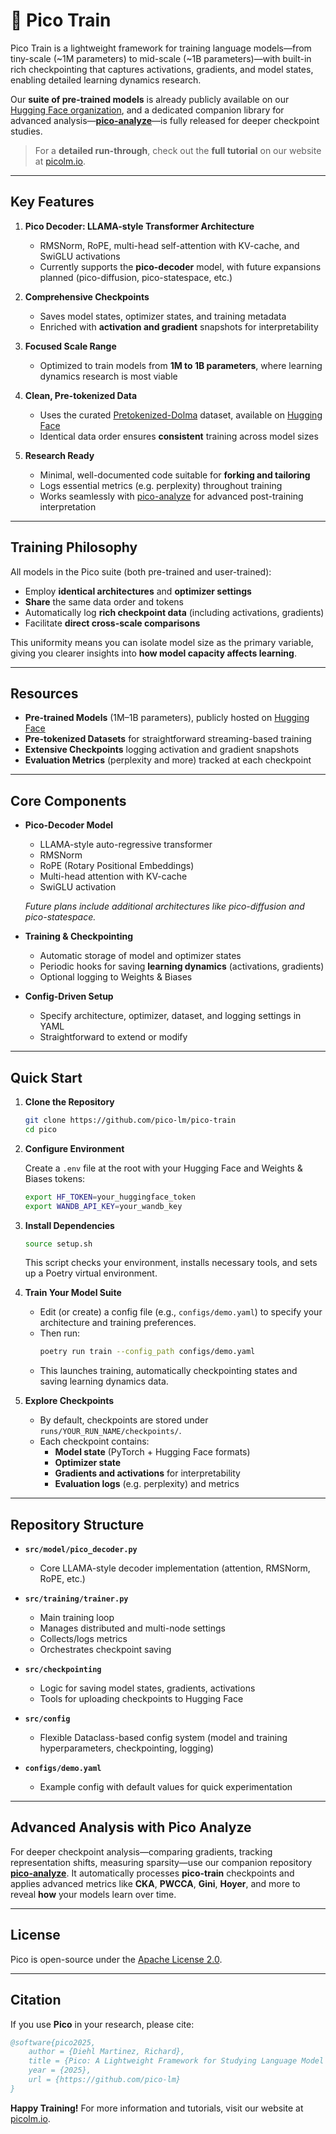 # 🚀 **Pico Train**

Pico Train is a lightweight framework for training language models—from tiny-scale (~1M parameters) to mid-scale (~1B parameters)—with built-in rich checkpointing that captures activations, gradients, and model states, enabling detailed learning dynamics research.

Our **suite of pre-trained models** is already publicly available on our [Hugging Face organization](https://huggingface.co/pico-lm), and a dedicated companion library for advanced analysis—[**pico-analyze**](https://github.com/pico-lm/pico-analyze)—is fully released for deeper checkpoint studies.

> For a **detailed run-through**, check out the **full tutorial** on our website at [picolm.io](https://picolm.io).

---

## **Key Features**

1. **Pico Decoder: LLAMA-style Transformer Architecture**  
   - RMSNorm, RoPE, multi-head self-attention with KV-cache, and SwiGLU activations  
   - Currently supports the **pico-decoder** model, with future expansions planned (pico-diffusion, pico-statespace, etc.)

2. **Comprehensive Checkpoints**  
   - Saves model states, optimizer states, and training metadata  
   - Enriched with **activation and gradient** snapshots for interpretability  

3. **Focused Scale Range**  
   - Optimized to train models from **1M to 1B parameters**, where learning dynamics research is most viable  

4. **Clean, Pre-tokenized Data**  
   - Uses the curated [Pretokenized-Dolma](https://allenai.org/dolma) dataset, available on [Hugging Face](https://huggingface.co/pico-lm/pretokenized-dolma)  
   - Identical data order ensures **consistent** training across model sizes  

5. **Research Ready**  
   - Minimal, well-documented code suitable for **forking and tailoring**  
   - Logs essential metrics (e.g. perplexity) throughout training  
   - Works seamlessly with [pico-analyze](https://github.com/pico-lm/pico-analyze) for advanced post-training interpretation

---

## **Training Philosophy**

All models in the Pico suite (both pre-trained and user-trained):

- Employ **identical architectures** and **optimizer settings**  
- **Share** the same data order and tokens  
- Automatically log **rich checkpoint data** (including activations, gradients)  
- Facilitate **direct cross-scale comparisons**

This uniformity means you can isolate model size as the primary variable, giving you clearer insights into **how model capacity affects learning**.

---

## **Resources**

- **Pre-trained Models** (1M–1B parameters), publicly hosted on [Hugging Face](https://huggingface.co/pico-lm)
- **Pre-tokenized Datasets** for straightforward streaming-based training  
- **Extensive Checkpoints** logging activation and gradient snapshots  
- **Evaluation Metrics** (perplexity and more) tracked at each checkpoint

---

## **Core Components**

- **Pico-Decoder Model**  
  - LLAMA-style auto-regressive transformer  
  - RMSNorm  
  - RoPE (Rotary Positional Embeddings)  
  - Multi-head attention with KV-cache  
  - SwiGLU activation  
  
  *Future plans include additional architectures like pico-diffusion and pico-statespace.*

- **Training & Checkpointing**  
  - Automatic storage of model and optimizer states  
  - Periodic hooks for saving **learning dynamics** (activations, gradients)  
  - Optional logging to Weights & Biases

- **Config-Driven Setup**  
  - Specify architecture, optimizer, dataset, and logging settings in YAML  
  - Straightforward to extend or modify

---

## **Quick Start**

1. **Clone the Repository**

   ```bash
   git clone https://github.com/pico-lm/pico-train
   cd pico
   ```

2. **Configure Environment**

   Create a `.env` file at the root with your Hugging Face and Weights & Biases tokens:
   ```bash
   export HF_TOKEN=your_huggingface_token
   export WANDB_API_KEY=your_wandb_key
   ```

3. **Install Dependencies**

   ```bash
   source setup.sh
   ```
   This script checks your environment, installs necessary tools, and sets up a Poetry virtual environment.

4. **Train Your Model Suite**

   - Edit (or create) a config file (e.g., `configs/demo.yaml`) to specify your architecture and training preferences.
   - Then run:
     ```bash
     poetry run train --config_path configs/demo.yaml
     ```
   - This launches training, automatically checkpointing states and saving learning dynamics data.

5. **Explore Checkpoints**
   - By default, checkpoints are stored under `runs/YOUR_RUN_NAME/checkpoints/`.
   - Each checkpoint contains:
     - **Model state** (PyTorch + Hugging Face formats)
     - **Optimizer state**
     - **Gradients and activations** for interpretability
     - **Evaluation logs** (e.g. perplexity) and metrics

---

## **Repository Structure**

- **`src/model/pico_decoder.py`**  
  - Core LLAMA-style decoder implementation (attention, RMSNorm, RoPE, etc.)

- **`src/training/trainer.py`**  
  - Main training loop  
  - Manages distributed and multi-node settings  
  - Collects/logs metrics  
  - Orchestrates checkpoint saving

- **`src/checkpointing`**  
  - Logic for saving model states, gradients, activations  
  - Tools for uploading checkpoints to Hugging Face

- **`src/config`**  
  - Flexible Dataclass-based config system (model and training hyperparameters, checkpointing, logging)

- **`configs/demo.yaml`**  
  - Example config with default values for quick experimentation

---

## **Advanced Analysis with Pico Analyze**

For deeper checkpoint analysis—comparing gradients, tracking representation shifts, measuring sparsity—use our companion repository [**pico-analyze**](https://github.com/pico-lm/pico-analyze). It automatically processes **pico-train** checkpoints and applies advanced metrics like **CKA**, **PWCCA**, **Gini**, **Hoyer**, and more to reveal **how** your models learn over time.

---

## **License**

Pico is open-source under the [Apache License 2.0](LICENSE).

---

## **Citation**

If you use **Pico** in your research, please cite:

```bibtex
@software{pico2025,
    author = {Diehl Martinez, Richard},
    title = {Pico: A Lightweight Framework for Studying Language Model Learning Dynamics},
    year = {2025},
    url = {https://github.com/pico-lm}
}
```

**Happy Training!** For more information and tutorials, visit our website at [picolm.io](https://picolm.io).
```
